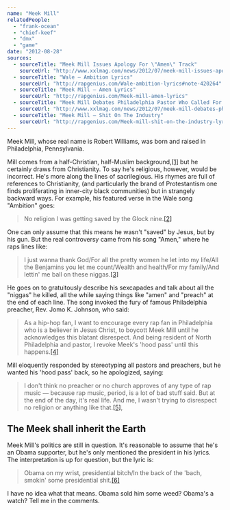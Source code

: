 ```yaml
---
name: "Meek Mill"
relatedPeople:
  - "frank-ocean"
  - "chief-keef"
  - "dmx"
  - "game"
date: "2012-08-28"
sources:
  - sourceTitle: "Meek Mill Issues Apology For \"Amen\" Track"
    sourceUrl: "http://www.xxlmag.com/news/2012/07/meek-mill-issues-apology-for-amen-track/"
  - sourceTitle: "Wale – Ambition Lyrics"
    sourceUrl: "http://rapgenius.com/Wale-ambition-lyrics#note-420264"
  - sourceTitle: "Meek Mill – Amen Lyrics"
    sourceUrl: "http://rapgenius.com/Meek-mill-amen-lyrics"
  - sourceTitle: "Meek Mill Debates Philadelphia Pastor Who Called For \"Amen\" Boycott"
    sourceUrl: "http://www.xxlmag.com/news/2012/07/meek-mill-debates-philadelphia-pastor-who-called-for-amen-boycott/"
  - sourceTitle: "Meek Mill – Shit On The Industry"
    sourceUrl: "http://rapgenius.com/Meek-mill-shit-on-the-industry-lyrics#note-765943"
---
```


Meek Mill, whose real name is Robert Williams, was born and raised in Philadelphia, Pennsylvania.

Mill comes from a half-Christian, half-Muslim background,<a class="source-citation" href="#http://www.xxlmag.com/news/2012/07/meek-mill-issues-apology-for-amen-track/" title="Meek Mill Issues Apology For &quot;Amen&quot; Track">[1]</a> but he certainly draws from Christianity. To say he's religious, however, would be incorrect. He's more along the lines of sacrilegious. His rhymes are full of references to Christianity, (and particularly the brand of Protestantism one finds proliferating in inner-city black communities) but in strangely backward ways. For example, his featured verse in the Wale song "Ambition" goes:

>No religion I was getting saved by the Glock nine.<a class="source-citation" href="#http://rapgenius.com/Wale-ambition-lyrics#note-420264" title="Wale – Ambition Lyrics">[2]</a>

One can only assume that this means he wasn't "saved" by Jesus, but by his gun. But the real controversy came from his song "Amen," where he raps lines like:

>I just wanna thank God/For all the pretty women he let into my life/All the Benjamins you let me count/Wealth and health/For my family/And lettin' me ball on these niggas.<a class="source-citation" href="#http://rapgenius.com/Meek-mill-amen-lyrics" title="Meek Mill – Amen Lyrics">[3]</a>

He goes on to gratuitously describe his sexcapades and talk about all the "niggas" he killed, all the while saying things like "amen" and "preach" at the end of each line. The song invoked the fury of famous Philadelphia preacher, Rev. Jomo K. Johnson, who said:

>As a hip-hop fan, I want to encourage every rap fan in Philadelphia who is a believer in Jesus Christ, to boycott Meek Mill until he acknowledges this blatant disrespect. And being resident of North Philadelphia and pastor, I revoke Meek's 'hood pass' until this happens.<a class="source-citation" href="#http://www.xxlmag.com/news/2012/07/meek-mill-debates-philadelphia-pastor-who-called-for-amen-boycott/" title="Meek Mill Debates Philadelphia Pastor Who Called For &quot;Amen&quot; Boycott">[4]</a>

Mill eloquently responded by stereotyping all pastors and preachers, but he wanted his 'hood pass' back, so he apologized, saying:

>I don't think no preacher or no church approves of any type of rap music — because rap music, period, is a lot of bad stuff said. But at the end of the day, it's real life. And me, I wasn't trying to disrespect no religion or anything like that.<a class="source-citation" href="#http://www.xxlmag.com/news/2012/07/meek-mill-issues-apology-for-amen-track/" title="Meek Mill Issues Apology For &quot;Amen&quot; Track">[5]</a>,

## The Meek shall inherit the Earth

Meek Mill's politics are still in question. It's reasonable to assume that he's an Obama supporter, but he's only mentioned the president in his lyrics. The interpretation is up for question, but the lyric is:

>Obama on my wrist, presidential bitch/In the back of the 'bach, smokin' some presidential shit.<a class="source-citation" href="#http://rapgenius.com/Meek-mill-shit-on-the-industry-lyrics#note-765943" title="Meek Mill – Shit On The Industry">[6]</a>

I have no idea what that means. Obama sold him some weed? Obama's a watch? Tell me in the comments.